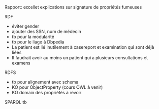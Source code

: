 Rapport: excellet
explications sur signature de propriétés fumeuses

RDF
- éviter gender
- ajouter des SSN, num de médecin
- tb pour la modularité
- tb pour le liage à Dbpedia
- La patient est lié inutilement à casereport et examination qui sont déjà liées
- Il faudrait avoir au moins un patient qui a plusieurs consultations et examens

RDFS
- tb pour alignement avec schema
- KO pour ObjectProperty (cours OWL à venir)
- KO domain des propriétés à revoir

SPARQL tb

